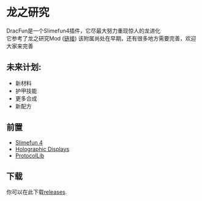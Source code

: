 # 龙之研究
DracFun是一个Slimefun4插件，它尽最大努力重现惊人的龙进化  
它参考了龙之研究Mod ([链接](https://www.curseforge.com/minecraft/mc-mods/draconic-evolution))
该附属尚处在早期，还有很多地方需要完善，欢迎大家来完善

## 未来计划:
* 新材料
* 护甲技能
* 更多合成
* 新配方

## 前置
* [Slimefun 4](https://github.com/TheBusyBiscuit/Slimefun4)
* [Holographic Displays](https://dev.bukkit.org/projects/holographic-displays)
* [ProtocolLib](https://www.spigotmc.org/resources/protocollib.1997/)

## 下载
你可以在此下载[releases](https://github.com/lidanthedev/DracFun/releases).
